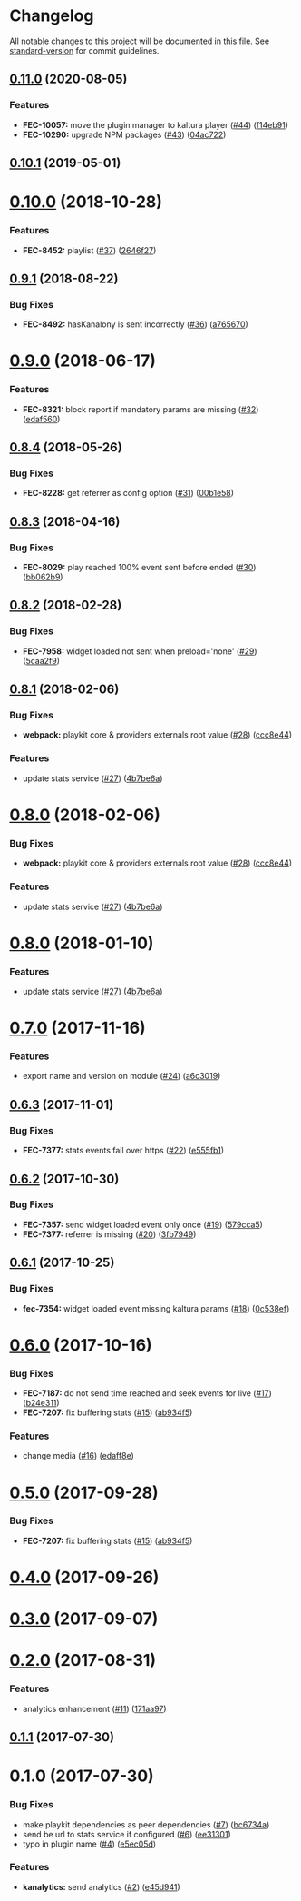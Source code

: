 # Changelog

All notable changes to this project will be documented in this file. See [standard-version](https://github.com/conventional-changelog/standard-version) for commit guidelines.

## [0.11.0](https://github.com/kaltura/playkit-js-kanalytics/compare/v0.10.1...v0.11.0) (2020-08-05)


### Features

* **FEC-10057:** move the plugin manager to kaltura player ([#44](https://github.com/kaltura/playkit-js-kanalytics/issues/44)) ([f14eb91](https://github.com/kaltura/playkit-js-kanalytics/commit/f14eb91))
* **FEC-10290:** upgrade NPM packages ([#43](https://github.com/kaltura/playkit-js-kanalytics/issues/43)) ([04ac722](https://github.com/kaltura/playkit-js-kanalytics/commit/04ac722))



<a name="0.10.1"></a>
## [0.10.1](https://github.com/kaltura/playkit-js-kanalytics/compare/v0.10.0...v0.10.1) (2019-05-01)



<a name="0.10.0"></a>
# [0.10.0](https://github.com/kaltura/playkit-js-kanalytics/compare/v0.9.1...v0.10.0) (2018-10-28)


### Features

* **FEC-8452:** playlist ([#37](https://github.com/kaltura/playkit-js-kanalytics/issues/37)) ([2646f27](https://github.com/kaltura/playkit-js-kanalytics/commit/2646f27))



<a name="0.9.1"></a>
## [0.9.1](https://github.com/kaltura/playkit-js-kanalytics/compare/v0.9.0...v0.9.1) (2018-08-22)


### Bug Fixes

* **FEC-8492:** hasKanalony is sent incorrectly ([#36](https://github.com/kaltura/playkit-js-kanalytics/issues/36)) ([a765670](https://github.com/kaltura/playkit-js-kanalytics/commit/a765670))



<a name="0.9.0"></a>
# [0.9.0](https://github.com/kaltura/playkit-js-kanalytics/compare/v0.8.4...v0.9.0) (2018-06-17)


### Features

* **FEC-8321:** block report if mandatory params are missing ([#32](https://github.com/kaltura/playkit-js-kanalytics/issues/32)) ([edaf560](https://github.com/kaltura/playkit-js-kanalytics/commit/edaf560))



<a name="0.8.4"></a>
## [0.8.4](https://github.com/kaltura/playkit-js-kanalytics/compare/v0.8.3...v0.8.4) (2018-05-26)


### Bug Fixes

* **FEC-8228:** get referrer as config option ([#31](https://github.com/kaltura/playkit-js-kanalytics/issues/31)) ([00b1e58](https://github.com/kaltura/playkit-js-kanalytics/commit/00b1e58))



<a name="0.8.3"></a>
## [0.8.3](https://github.com/kaltura/playkit-js-kanalytics/compare/v0.8.2...v0.8.3) (2018-04-16)


### Bug Fixes

* **FEC-8029:** play reached 100% event sent before ended ([#30](https://github.com/kaltura/playkit-js-kanalytics/issues/30)) ([bb062b9](https://github.com/kaltura/playkit-js-kanalytics/commit/bb062b9))



<a name="0.8.2"></a>
## [0.8.2](https://github.com/kaltura/playkit-js-kanalytics/compare/v0.8.1...v0.8.2) (2018-02-28)


### Bug Fixes

* **FEC-7958:** widget loaded not sent when preload='none' ([#29](https://github.com/kaltura/playkit-js-kanalytics/issues/29)) ([5caa2f9](https://github.com/kaltura/playkit-js-kanalytics/commit/5caa2f9))



<a name="0.8.1"></a>
## [0.8.1](https://github.com/kaltura/playkit-js-kanalytics/compare/v0.7.0...v0.8.1) (2018-02-06)


### Bug Fixes

* **webpack:** playkit core & providers externals root value ([#28](https://github.com/kaltura/playkit-js-kanalytics/issues/28)) ([ccc8e44](https://github.com/kaltura/playkit-js-kanalytics/commit/ccc8e44))


### Features

* update stats service ([#27](https://github.com/kaltura/playkit-js-kanalytics/issues/27)) ([4b7be6a](https://github.com/kaltura/playkit-js-kanalytics/commit/4b7be6a))



<a name="0.8.0"></a>
# [0.8.0](https://github.com/kaltura/playkit-js-kanalytics/compare/v0.7.0...v0.8.0) (2018-02-06)


### Bug Fixes

* **webpack:** playkit core & providers externals root value ([#28](https://github.com/kaltura/playkit-js-kanalytics/issues/28)) ([ccc8e44](https://github.com/kaltura/playkit-js-kanalytics/commit/ccc8e44))


### Features

* update stats service ([#27](https://github.com/kaltura/playkit-js-kanalytics/issues/27)) ([4b7be6a](https://github.com/kaltura/playkit-js-kanalytics/commit/4b7be6a))



<a name="0.8.0"></a>
# [0.8.0](https://github.com/kaltura/playkit-js-kanalytics/compare/v0.7.0...v0.8.0) (2018-01-10)


### Features

* update stats service ([#27](https://github.com/kaltura/playkit-js-kanalytics/issues/27)) ([4b7be6a](https://github.com/kaltura/playkit-js-kanalytics/commit/4b7be6a))



<a name="0.7.0"></a>
# [0.7.0](https://github.com/kaltura/playkit-js-kanalytics/compare/v0.6.3...v0.7.0) (2017-11-16)


### Features

* export name and version on module ([#24](https://github.com/kaltura/playkit-js-kanalytics/issues/24)) ([a6c3019](https://github.com/kaltura/playkit-js-kanalytics/commit/a6c3019))



<a name="0.6.3"></a>
## [0.6.3](https://github.com/kaltura/playkit-js-kanalytics/compare/v0.6.2...v0.6.3) (2017-11-01)


### Bug Fixes

* **FEC-7377:** stats events fail over https ([#22](https://github.com/kaltura/playkit-js-kanalytics/issues/22)) ([e555fb1](https://github.com/kaltura/playkit-js-kanalytics/commit/e555fb1))



<a name="0.6.2"></a>
## [0.6.2](https://github.com/kaltura/playkit-js-kanalytics/compare/v0.6.1...v0.6.2) (2017-10-30)


### Bug Fixes

* **FEC-7357:** send widget loaded event only once ([#19](https://github.com/kaltura/playkit-js-kanalytics/issues/19)) ([579cca5](https://github.com/kaltura/playkit-js-kanalytics/commit/579cca5))
* **FEC-7377:** referrer is missing ([#20](https://github.com/kaltura/playkit-js-kanalytics/issues/20)) ([3fb7949](https://github.com/kaltura/playkit-js-kanalytics/commit/3fb7949))



<a name="0.6.1"></a>
## [0.6.1](https://github.com/kaltura/playkit-js-kanalytics/compare/v0.6.0...v0.6.1) (2017-10-25)


### Bug Fixes

* **fec-7354:** widget loaded event missing kaltura params ([#18](https://github.com/kaltura/playkit-js-kanalytics/issues/18)) ([0c538ef](https://github.com/kaltura/playkit-js-kanalytics/commit/0c538ef))



<a name="0.6.0"></a>
# [0.6.0](https://github.com/kaltura/playkit-js-kanalytics/compare/v0.3.0...v0.6.0) (2017-10-16)


### Bug Fixes

* **FEC-7187:** do not send time reached and seek events for live ([#17](https://github.com/kaltura/playkit-js-kanalytics/issues/17)) ([b24e311](https://github.com/kaltura/playkit-js-kanalytics/commit/b24e311))
* **FEC-7207:** fix buffering stats ([#15](https://github.com/kaltura/playkit-js-kanalytics/issues/15)) ([ab934f5](https://github.com/kaltura/playkit-js-kanalytics/commit/ab934f5))


### Features

* change media ([#16](https://github.com/kaltura/playkit-js-kanalytics/issues/16)) ([edaff8e](https://github.com/kaltura/playkit-js-kanalytics/commit/edaff8e))



<a name="0.5.0"></a>
# [0.5.0](https://github.com/kaltura/playkit-js-kanalytics/compare/v0.1.1...v0.5.0) (2017-09-28)


### Bug Fixes

* **FEC-7207:** fix buffering stats ([#15](https://github.com/kaltura/playkit-js-kanalytics/issues/15)) ([ab934f5](https://github.com/kaltura/playkit-js-kanalytics/commit/ab934f5))


<a name="0.4.0"></a>
# [0.4.0](https://github.com/kaltura/playkit-js-kanalytics/compare/v0.1.1...v0.4.0) (2017-09-26)



<a name="0.3.0"></a>
# [0.3.0](https://github.com/kaltura/playkit-js-kanalytics/compare/v0.1.1...v0.3.0) (2017-09-07)



<a name="0.2.0"></a>
# [0.2.0](https://github.com/kaltura/playkit-js-kanalytics/compare/v0.1.1...v0.2.0) (2017-08-31)


### Features

* analytics enhancement ([#11](https://github.com/kaltura/playkit-js-kanalytics/issues/11)) ([171aa97](https://github.com/kaltura/playkit-js-kanalytics/commit/171aa97))



<a name="0.1.1"></a>
## [0.1.1](https://github.com/kaltura/playkit-js-kanalytics/compare/v0.1.0...v0.1.1) (2017-07-30)



<a name="0.1.0"></a>
# 0.1.0 (2017-07-30)


### Bug Fixes

* make playkit dependencies as peer dependencies ([#7](https://github.com/kaltura/playkit-js-kanalytics/issues/7)) ([bc6734a](https://github.com/kaltura/playkit-js-kanalytics/commit/bc6734a))
* send be url to stats service if configured ([#6](https://github.com/kaltura/playkit-js-kanalytics/issues/6)) ([ee31301](https://github.com/kaltura/playkit-js-kanalytics/commit/ee31301))
* typo in plugin name  ([#4](https://github.com/kaltura/playkit-js-kanalytics/issues/4)) ([e5ec05d](https://github.com/kaltura/playkit-js-kanalytics/commit/e5ec05d))


### Features

* **kanalytics:** send analytics ([#2](https://github.com/kaltura/playkit-js-kanalytics/issues/2)) ([e45d941](https://github.com/kaltura/playkit-js-kanalytics/commit/e45d941))
